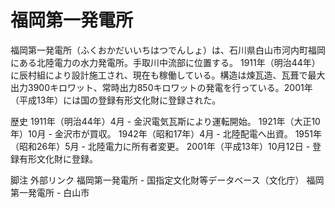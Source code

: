 # 福岡第一発電所

福岡第一発電所（ふくおかだいいちはつでんしょ）は、石川県白山市河内町福岡にある北陸電力の水力発電所。手取川中流部に位置する。
1911年（明治44年）に辰村組により設計施工され、現在も稼働している。構造は煉瓦造、瓦葺で最大出力3900キロワット、常時出力850キロワットの発電を行っている。2001年（平成13年）には国の登録有形文化財に登録された。

歴史
1911年（明治44年）4月 - 金沢電気瓦斯により運転開始。
1921年（大正10年）10月 - 金沢市が買収。
1942年（昭和17年）4月 - 北陸配電へ出資。
1951年（昭和26年）5月 - 北陸電力に所有者変更。
2001年（平成13年）10月12日 - 登録有形文化財に登録。

脚注
外部リンク
福岡第一発電所 - 国指定文化財等データベース（文化庁）
福岡第一発電所 - 白山市